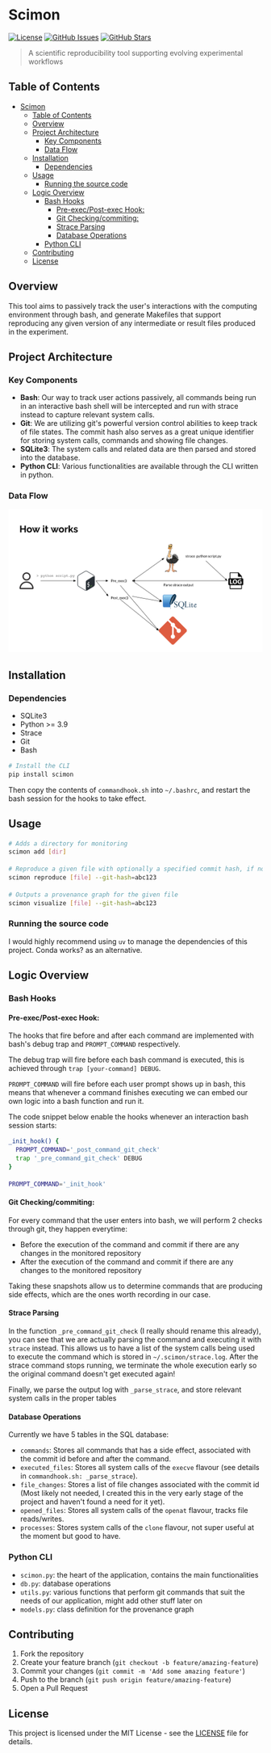 # Scimon

[![License](https://img.shields.io/badge/License-MIT-blue.svg)](LICENSE)
[![GitHub Issues](https://img.shields.io/github/issues/Jerr-z/scimon.svg)](https://github.com/Jerr-z/scimon/issues)
[![GitHub Stars](https://img.shields.io/github/stars/Jerr-z/scimon.svg)](https://github.com/Jerr-z/scimon/stargazers)

> A scientific reproducibility tool supporting evolving experimental workflows

## Table of Contents

- [Scimon](#scimon)
  - [Table of Contents](#table-of-contents)
  - [Overview](#overview)
  - [Project Architecture](#project-architecture)
    - [Key Components](#key-components)
    - [Data Flow](#data-flow)
  - [Installation](#installation)
    - [Dependencies](#dependencies)
  - [Usage](#usage)
    - [Running the source code](#running-the-source-code)
  - [Logic Overview](#logic-overview)
    - [Bash Hooks](#bash-hooks)
      - [Pre-exec/Post-exec Hook:](#pre-execpost-exec-hook)
      - [Git Checking/commiting:](#git-checkingcommiting)
      - [Strace Parsing](#strace-parsing)
      - [Database Operations](#database-operations)
    - [Python CLI](#python-cli)
  - [Contributing](#contributing)
  - [License](#license)

## Overview

This tool aims to passively track the user's interactions with the computing environment through bash, and generate Makefiles that support reproducing any given version of any intermediate or result files produced in the experiment.

## Project Architecture

### Key Components

- **Bash**: Our way to track user actions passively, all commands being run in an interactive bash shell will be intercepted and run with strace instead to capture relevant system calls.
- **Git**: We are utilizing git's powerful version control abilities to keep track of file states. The commit hash also serves as a great unique identifier for storing system calls, commands and showing file changes.
- **SQLite3**: The system calls and related data are then parsed and stored into the database.
- **Python CLI**: Various functionalities are available through the CLI written in python.

### Data Flow

![Data flow](dataflow.png)


## Installation

### Dependencies
- SQLite3
- Python >= 3.9
- Strace
- Git
- Bash

```bash
# Install the CLI
pip install scimon
```

Then copy the contents of `commandhook.sh` into `~/.bashrc`, and restart the bash session for the hooks to take effect.

## Usage

```bash
# Adds a directory for monitoring
scimon add [dir]

# Reproduce a given file with optionally a specified commit hash, if no commit hash is specified then the latest version will be reproduced
scimon reproduce [file] --git-hash=abc123

# Outputs a provenance graph for the given file
scimon visualize [file] --git-hash=abc123
```

### Running the source code

I would highly recommend using `uv` to manage the dependencies of this project. Conda works? as an alternative.

## Logic Overview

### Bash Hooks

#### Pre-exec/Post-exec Hook: 
  
The hooks that fire before and after each command are implemented with bash's debug trap and `PROMPT_COMMAND` respectively.

The debug trap will fire before each bash command is executed, this is achieved through `trap [your-command] DEBUG`.

`PROMPT_COMMAND` will fire before each user prompt shows up in bash, this means that whenever a command finishes executing we can embed our own logic into a bash function and run it.

The code snippet below enable the hooks whenever an interaction bash session starts:
```bash
_init_hook() {
  PROMPT_COMMAND='_post_command_git_check'
  trap '_pre_command_git_check' DEBUG
}

PROMPT_COMMAND='_init_hook'
```

#### Git Checking/commiting: 

For every command that the user enters into bash, we will perform 2 checks through git, they happen everytime:
  - Before the execution of the command and commit if there are any changes in the monitored repository
  - After the execution of the command and commit if there are any changes to the monitored repository

Taking these snapshots allow us to determine commands that are producing side effects, which are the ones worth recording in our case.
  

#### Strace Parsing

In the function `_pre_command_git_check` (I really should rename this already), you can see that we are actually parsing the command and executing it with `strace` instead. This allows us to have a list of the system calls being used to execute the command which is stored in `~/.scimon/strace.log`. After the strace command stops running, we terminate the whole execution early so the original command doesn't get executed again!

Finally, we parse the output log with `_parse_strace`, and store relevant system calls in the proper tables

#### Database Operations

Currently we have 5 tables in the SQL database:
- `commands`: Stores all commands that has a side effect, associated with the commit id before and after the command.
- `executed_files`: Stores all system calls of the `execve` flavour (see details in `commandhook.sh: _parse_strace`).
- `file_changes`: Stores a list of file changes associated with the commit id (Most likely not needed, I created this in the very early stage of the project and haven't found a need for it yet).
- `opened_files`: Stores all system calls of the `openat` flavour, tracks file reads/writes.
- `processes`: Stores system calls of the `clone` flavour, not super useful at the moment but good to have.

### Python CLI

- `scimon.py`: the heart of the application, contains the main functionalities
- `db.py`: database operations
- `utils.py`: various functions that perform git commands that suit the needs of our application, might add other stuff later on
- `models.py`: class definition for the provenance graph

## Contributing

1. Fork the repository
2. Create your feature branch (`git checkout -b feature/amazing-feature`)
3. Commit your changes (`git commit -m 'Add some amazing feature'`)
4. Push to the branch (`git push origin feature/amazing-feature`)
5. Open a Pull Request

## License

This project is licensed under the MIT License - see the [LICENSE](LICENSE) file for details.
